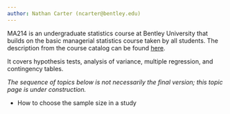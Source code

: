 ```yaml
---
author: Nathan Carter (ncarter@bentley.edu)
---
```


MA214 is an undergraduate statistics course at Bentley University
that builds on the basic managerial statistics course taken by all students.
The description from the course catalog can be found
[here](https://catalog.bentley.edu/undergraduate/courses/ma/).

It covers hypothesis tests, analysis of variance, multiple regression,
and contingency tables.

*The sequence of topics below is not necessarily the final version;
this topic page is under construction.*

 * How to choose the sample size in a study
